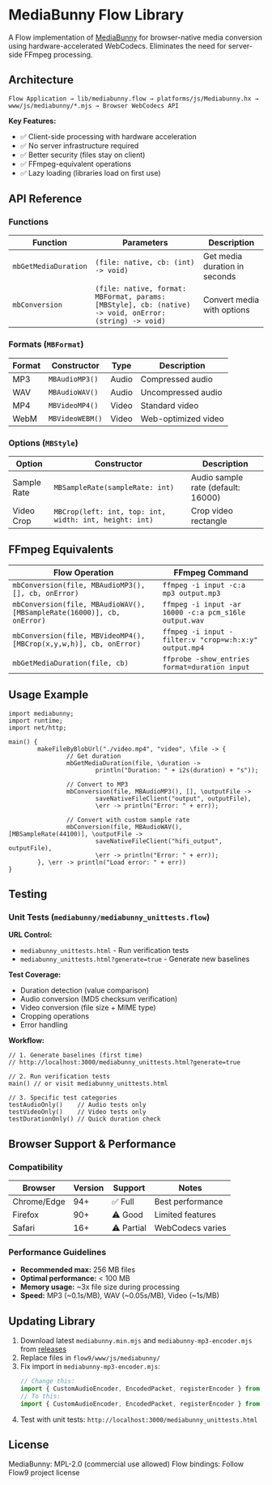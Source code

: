 # MediaBunny Flow Library

A Flow implementation of [MediaBunny](https://mediabunny.dev/) for browser-native media conversion using hardware-accelerated WebCodecs. Eliminates the need for server-side FFmpeg processing.

## Architecture

```
Flow Application → lib/mediabunny.flow → platforms/js/Mediabunny.hx → www/js/mediabunny/*.mjs → Browser WebCodecs API
```

**Key Features:**
- ✅ Client-side processing with hardware acceleration
- ✅ No server infrastructure required
- ✅ Better security (files stay on client)
- ✅ FFmpeg-equivalent operations
- ✅ Lazy loading (libraries load on first use)

## API Reference

### Functions

| Function | Parameters | Description |
|----------|------------|-------------|
| `mbGetMediaDuration` | `(file: native, cb: (int) -> void)` | Get media duration in seconds |
| `mbConversion` | `(file: native, format: MBFormat, params: [MBStyle], cb: (native) -> void, onError: (string) -> void)` | Convert media with options |

### Formats (`MBFormat`)

| Format | Constructor | Type | Description |
|--------|-------------|------|-------------|
| MP3 | `MBAudioMP3()` | Audio | Compressed audio |
| WAV | `MBAudioWAV()` | Audio | Uncompressed audio |
| MP4 | `MBVideoMP4()` | Video | Standard video |
| WebM | `MBVideoWEBM()` | Video | Web-optimized video |

### Options (`MBStyle`)

| Option | Constructor | Description |
|--------|-------------|-------------|
| Sample Rate | `MBSampleRate(sampleRate: int)` | Audio sample rate (default: 16000) |
| Video Crop | `MBCrop(left: int, top: int, width: int, height: int)` | Crop video rectangle |

## FFmpeg Equivalents

| Flow Operation | FFmpeg Command |
|----------------|----------------|
| `mbConversion(file, MBAudioMP3(), [], cb, onError)` | `ffmpeg -i input -c:a mp3 output.mp3` |
| `mbConversion(file, MBAudioWAV(), [MBSampleRate(16000)], cb, onError)` | `ffmpeg -i input -ar 16000 -c:a pcm_s16le output.wav` |
| `mbConversion(file, MBVideoMP4(), [MBCrop(x,y,w,h)], cb, onError)` | `ffmpeg -i input -filter:v "crop=w:h:x:y" output.mp4` |
| `mbGetMediaDuration(file, cb)` | `ffprobe -show_entries format=duration input` |

## Usage Example

```flow
import mediabunny;
import runtime;
import net/http;

main() {
		makeFileByBlobUrl("./video.mp4", "video", \file -> {
				// Get duration
				mbGetMediaDuration(file, \duration ->
						println("Duration: " + i2s(duration) + "s"));

				// Convert to MP3
				mbConversion(file, MBAudioMP3(), [], \outputFile ->
						saveNativeFileClient("output", outputFile),
						\err -> println("Error: " + err));

				// Convert with custom sample rate
				mbConversion(file, MBAudioWAV(), [MBSampleRate(44100)], \outputFile ->
						saveNativeFileClient("hifi_output", outputFile),
						\err -> println("Error: " + err));
		}, \err -> println("Load error: " + err))
}
```

## Testing

### Unit Tests (`mediabunny/mediabunny_unittests.flow`)

**URL Control:**
- `mediabunny_unittests.html` - Run verification tests
- `mediabunny_unittests.html?generate=true` - Generate new baselines

**Test Coverage:**
- Duration detection (value comparison)
- Audio conversion (MD5 checksum verification)
- Video conversion (file size + MIME type)
- Cropping operations
- Error handling

**Workflow:**
```flow
// 1. Generate baselines (first time)
// http://localhost:3000/mediabunny_unittests.html?generate=true

// 2. Run verification tests
main() // or visit mediabunny_unittests.html

// 3. Specific test categories
testAudioOnly()    // Audio tests only
testVideoOnly()    // Video tests only
testDurationOnly() // Quick duration check
```

## Browser Support & Performance

### Compatibility

| Browser | Version | Support | Notes |
|---------|---------|---------|--------|
| Chrome/Edge | 94+ | ✅ Full | Best performance |
| Firefox | 90+ | ⚠️ Good | Limited features |
| Safari | 16+ | ⚠️ Partial | WebCodecs varies |

### Performance Guidelines

- **Recommended max:** 256 MB files
- **Optimal performance:** < 100 MB
- **Memory usage:** ~3x file size during processing
- **Speed:** MP3 (~0.1s/MB), WAV (~0.05s/MB), Video (~1s/MB)

## Updating Library

1. Download latest `mediabunny.min.mjs` and `mediabunny-mp3-encoder.mjs` from [releases](https://github.com/Vanilagy/mediabunny/releases)
2. Replace files in `flow9/www/js/mediabunny/`
3. Fix import in `mediabunny-mp3-encoder.mjs`:
	 ```javascript
	 // Change this:
	 import { CustomAudioEncoder, EncodedPacket, registerEncoder } from "mediabunny";
	 // To this:
	 import { CustomAudioEncoder, EncodedPacket, registerEncoder } from "./mediabunny.min.mjs";
	 ```
4. Test with unit tests: `http://localhost:3000/mediabunny_unittests.html`

## License

MediaBunny: MPL-2.0 (commercial use allowed)
Flow bindings: Follow Flow9 project license